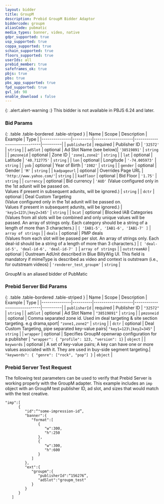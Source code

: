 ```yaml
---
layout: bidder
title: GroupM
description: Prebid GroupM Bidder Adaptor
biddercode: groupm
aliasCode: pubmatic
media_types: banner, video, native
gdpr_supported: true
usp_supported: true
coppa_supported: true
schain_supported: true
floors_supported: true
userIds: all
prebid_member: true
safeframes_ok: true
pbjs: true
pbs: true
pbs_app_supported: true
fpd_supported: true
gvl_id: 98
enable_download : false
---
```


{: .alert.alert-warning :}
This bidder is not available in PBJS 6.24 and later.

### Bid Params

{: .table .table-bordered .table-striped }
| Name          | Scope    | Description        | Example                      | Type     |
|---------------|----------|--------------------|------------------------------|----------|
| `publisherId` | required | Publisher ID          | `'32572'`                 | `string` |
| `adSlot`      | optional | Ad Slot Name (see below)| `'38519891'`            | `string` |
| `pmzoneid`    | optional | Zone ID               | `'zone1,zone2'`           | `string` |
| `lat`         | optional | Latitude              | `'40.712775'`             | `string` |
| `lon`         | optional | Longitude             | `'-74.005973'`            | `string` |
| `yob`         | optional | Year of Birth         | `'1982'`                  | `string` |
| `gender`      | optional | Gender                | `'M'`                     | `string` |
| `kadpageurl`  | optional | Overrides Page URL    |  `'http://www.yahoo.com/'`| `string` |
| `kadfloor`    | optional | Bid Floor             | `'1.75'`                  | `string` |
| `currency`    | optional | Bid currency    	   | `'AUD'` (Value configured only in the 1st adunit will be passed on. <br/> Values if present in subsequent adunits, will be ignored.) 				   | `string` |
| `dctr`		| optional | Deal Custom Targeting <br/> (Value configured only in the 1st adunit will be passed on. <br/> Values if present in subsequent adunits, will be ignored.) | `'key1=123\|key2=345'` 	   | `string` |
| `bcat`    | optional | Blocked IAB Categories  <br/> (Values from all slots will be combined and only unique values will be passed. An array of strings only. Each category should be a string of a length of more than 3 characters.) | `[ 'IAB1-5', 'IAB1-6', 'IAB1-7' ]`     | `array of strings` |
| `deals`    | optional | PMP deals  <br/> (Values from each slot will be passed per slot. An array of strings only. Each deal-id should be a string of a length of more than 3 characters.) | `[ 'deal-id-5', 'deal-id-6', 'deal-id-7' ]`     | `array of strings` |
| `outstreamAU`    | optional | Oustream AdUnit described in Blue BillyWig UI. This field is mandatory if mimeType is described as video and context is outstream (i.e., for outstream videos)           | `'renderer_test_groupm'`           | `string` |

GroupM is an aliased bidder of PubMatic

### Prebid Server Bid Params

{: .table .table-bordered .table-striped }
| Name          | Scope    | Description        | Example                      | Type     |
|---------------|----------|--------------------|------------------------------|----------|
| `publisherId` | required | Publisher ID          | `"32572"`                 | `string` |
| `adSlot`      | optional | Ad Slot Name | `"38519891"`            | `string` |
| `pmzoneid`    | optional | Comma separated zone id. Used im deal targeting & site section targeting. e.g drama,sport| `"zone1,zone2"`           | `string` |
| `dctr`	    	| optional | Deal Custom Targeting, pipe separated key-value pairs| `"key1=123\|key2=345"` | `string` |
| `wrapper` 		| optional | Specifies GroupM openwrap configuration for a publisher | `"wrapper": { "profile": 123, "version": 1}` 	   | `object` |
| `keywords`    | optional | A set of key-value pairs; A key can have one or more values associated with it. They are used in buy-side segment targeting.| `"keywords": { "genre": ["rock", "pop"] }`                | `object`         |



### Prebid Server Test Request

The following test parameters can be used to verify that Prebid Server is working properly with the
GroupM adapter. This example includes an `imp` object with an GroupM test publisher ID, ad slot,
and sizes that would match with the test creative.

```
"imp":[
      {
         "id":“"some-impression-id”,
         "banner":{
            "format":[
               {
                  "w":300,
                  "h":250
               },
               {
                  "w":300,
                  "h":600
               }
            ]
         },
         "ext":{
            "groupm":{
               "publisherId":“156276”,
               "adSlot":"groupm_test"
            }
         }
      }
   ]
```

